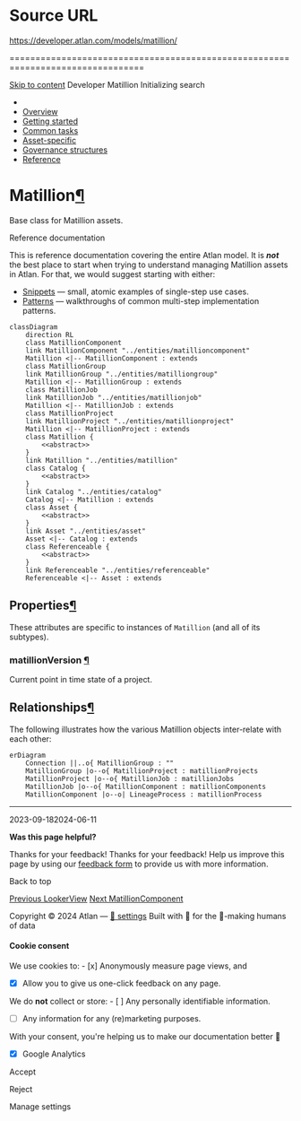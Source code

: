 # Source URL
https://developer.atlan.com/models/matillion/

================================================================================

<!--
canonical: https://developer.atlan.com/models/matillion/
meta-content-security-policy: object-src 'none'; base-uri 'self'; manifest-src 'self'; media-src 'self';
meta-description: Dear Developers
meta-generator: mkdocs-1.6.1, mkdocs-material-9.6.14
meta-og-description: Dear Developers
meta-og-image: https://developer.atlan.com/assets/images/social/models/matillion/index.png
meta-og-image-height: 630
meta-og-image-type: image/png
meta-og-image-width: 1200
meta-og-title: Matillion - Developer
meta-og-type: website
meta-og-url: https://developer.atlan.com/models/matillion/
meta-twitter:card: summary_large_image
meta-twitter:description: Dear Developers
meta-twitter:image: https://developer.atlan.com/assets/images/social/models/matillion/index.png
meta-twitter:title: Matillion - Developer
meta-viewport: width=device-width,initial-scale=1
title: Matillion - Developer
-->

[Skip to content](#matillion) Developer Matillion Initializing search 

* 
* [Overview](../..)
* [Getting started](../../getting-started/)
* [Common tasks](../../snippets/)
* [Asset\-specific](../../patterns/)
* [Governance structures](../../governance/)
* [Reference](../../reference/)

Matillion[¶](#matillion "Permanent link")
=========================================

Base class for Matillion assets.

Reference documentation

This is reference documentation covering the entire Atlan model. It is ***not*** the best place to start when trying to understand managing Matillion assets in Atlan. For that, we would suggest starting with either:

* [Snippets](../../snippets/) — small, atomic examples of single\-step use cases.
* [Patterns](../../patterns/) — walkthroughs of common multi\-step implementation patterns.

```
classDiagram
    direction RL
    class MatillionComponent
    link MatillionComponent "../entities/matillioncomponent"
    Matillion <|-- MatillionComponent : extends
    class MatillionGroup
    link MatillionGroup "../entities/matilliongroup"
    Matillion <|-- MatillionGroup : extends
    class MatillionJob
    link MatillionJob "../entities/matillionjob"
    Matillion <|-- MatillionJob : extends
    class MatillionProject
    link MatillionProject "../entities/matillionproject"
    Matillion <|-- MatillionProject : extends
    class Matillion {
        <<abstract>>
    }
    link Matillion "../entities/matillion"
    class Catalog {
        <<abstract>>
    }
    link Catalog "../entities/catalog"
    Catalog <|-- Matillion : extends
    class Asset {
        <<abstract>>
    }
    link Asset "../entities/asset"
    Asset <|-- Catalog : extends
    class Referenceable {
        <<abstract>>
    }
    link Referenceable "../entities/referenceable"
    Referenceable <|-- Asset : extends
```

Properties[¶](#properties "Permanent link")
-------------------------------------------

These attributes are specific to instances of `Matillion` (and all of its subtypes).

### matillionVersion [¶](#matillionversion "Permanent link")

Current point in time state of a project.

Relationships[¶](#relationships "Permanent link")
-------------------------------------------------

The following illustrates how the various Matillion objects inter\-relate with each other:

```
erDiagram
    Connection ||..o{ MatillionGroup : ""
    MatillionGroup |o--o{ MatillionProject : matillionProjects
    MatillionProject |o--o{ MatillionJob : matillionJobs
    MatillionJob |o--o{ MatillionComponent : matillionComponents
    MatillionComponent |o--o| LineageProcess : matillionProcess
```

---

2023\-09\-182024\-06\-11

**Was this page helpful?**

Thanks for your feedback! Thanks for your feedback! Help us improve this page by using our [feedback form](https://docs.google.com/forms/d/e/1FAIpQLScfoq7vqEn8S4QvN0ehPp0MRy6WYK5x-okJDqD69lHgoPPWtg/viewform?usp=pp_url&entry.1800719315=/models/matillion/) to provide us with more information. 

Back to top

[Previous LookerView](../entities/lookerview/) [Next MatillionComponent](../entities/matillioncomponent/) 

Copyright © 2024 Atlan — [🍪 settings](#__consent) 
Built with 💙 for the 🤖\-making humans of data 

#### Cookie consent

We use cookies to: - [x] Anonymously measure page views, and
- [x] Allow you to give us one\-click feedback on any page.

 We do **not** collect or store: - [ ] Any personally identifiable information.
- [ ] Any information for any (re)marketing purposes.

 With your consent, you're helping us to make our documentation better 💙

- [x] Google Analytics

Accept

Reject

Manage settings


